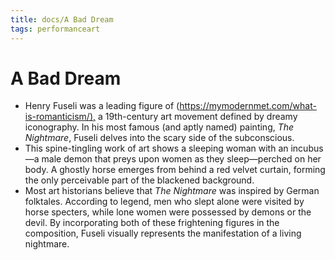 ```yaml
---
title: docs/A Bad Dream
tags: performanceart
---
```


# A Bad Dream

- Henry Fuseli was a leading figure of (<https://mymodernmet.com/what-is-romanticism/),> a 19th-century art movement defined by dreamy iconography. In his most famous (and aptly named) painting, _The Nightmare_, Fuseli delves into the scary side of the subconscious.
- This spine-tingling work of art shows a sleeping woman with an incubus—a male demon that preys upon women as they sleep—perched on her body. A ghostly horse emerges from behind a red velvet curtain, forming the only perceivable part of the blackened background.
- Most art historians believe that _The Nightmare_ was inspired by German folktales. According to legend, men who slept alone were visited by horse specters, while lone women were possessed by demons or the devil. By incorporating both of these frightening figures in the composition, Fuseli visually represents the manifestation of a living nightmare.